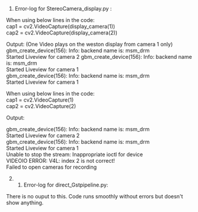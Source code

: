 1. Error-log for StereoCamera_display.py :

When using below lines in the code:   
cap1 = cv2.VideoCapture(display_camera(1))   
cap2 = cv2.VideoCapture(display_camera(2))   


Output: (One Video plays on the weston display from camera 1 only)   
gbm_create_device(156): Info: backend name is: msm_drm   
Started Liveview for camera 2
gbm_create_device(156): Info: backend name is: msm_drm   
Started Liveview for camera 1   
gbm_create_device(156): Info: backend name is: msm_drm   
Started Liveview for camera 1   


When using below lines in the code:   
cap1 = cv2.VideoCapture(1)   
cap2 = cv2.VideoCapture(2)   


Output:   

gbm_create_device(156): Info: backend name is: msm_drm    
Started Liveview for camera 2   
gbm_create_device(156): Info: backend name is: msm_drm   
Started Liveview for camera 1   
Unable to stop the stream: Inappropriate ioctl for device   
VIDEOIO ERROR: V4L: index 2 is not correct!   
Failed to open cameras for recording   

2. 1. Error-log for direct_Gstpipeline.py:

There is no ouput to this. Code runs smoothly without errors but doesn't show anything. 


